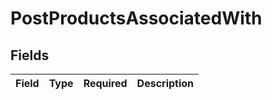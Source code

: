 # PostProductsAssociatedWith


## Fields

| Field       | Type        | Required    | Description |
| ----------- | ----------- | ----------- | ----------- |